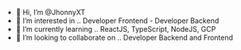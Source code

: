 - 👋 Hi, I’m @JhonnyXT
- 👀 I’m interested in .. Developer Frontend - Developer Backend
- 🌱 I’m currently learning .. ReactJS, TypeScript, NodeJS, GCP
- 💞️ I’m looking to collaborate on .. Developer Backend and Frontend
<!---
JhonnyXT/JhonnyXT is a ✨ special ✨ repository because its `README.md` (this file) appears on your GitHub profile.
You can click the Preview link to take a look at your changes.
--->

